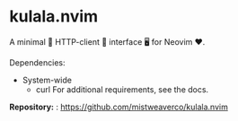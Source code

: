 # kulala.nvim

A minimal 🤏 HTTP-client 🐼 interface 🖥️ for Neovim ❤️.

Dependencies:

- System-wide
  - curl
For additional requirements, see the docs.

**Repository:** : <https://github.com/mistweaverco/kulala.nvim>
